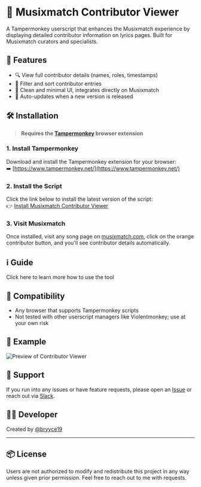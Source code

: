 # 🎵 Musixmatch Contributor Viewer

A Tampermonkey userscript that enhances the Musixmatch experience by displaying detailed contributor information on lyrics pages. Built for Musixmatch curators and specialists.

## 🚀 Features

- 🔍 View full contributor details (names, roles, timestamps)
- 🧠 Filter and sort contributor entries
- 🎨 Clean and minimal UI, integrates directly on Musixmatch
- 🔄 Auto-updates when a new version is released

## 🛠️ Installation

> **Requires the [Tampermonkey](https://www.tampermonkey.net/) browser extension**

### 1. Install Tampermonkey  
Download and install the Tampermonkey extension for your browser:  
➡️ [https://www.tampermonkey.net/](https://www.tampermonkey.net/)

### 2. Install the Script  
Click the link below to install the latest version of the script:  
👉 [Install Musixmatch Contributor Viewer](https://github.com/bryyce19/mxm-contribs/raw/refs/heads/main/Musixmatch-Contributor-Viewer.user.js)

### 3. Visit Musixmatch  
Once installed, visit any song page on [musixmatch.com](https://www.musixmatch.com/), click on the orange contributor button, and you'll see contributor details automatically.

## ℹ️ Guide
Click here to learn more how to use the tool

## 🧪 Compatibility

- Any browser that supports Tampermonkey scripts
- Not tested with other userscript managers like Violentmonkey; use at your own risk

## 📸 Example

![Preview of Contributor Viewer](https://i.postimg.cc/9fv6fjdq/image.png)

## 🙋 Support

If you run into any issues or have feature requests, please open an [Issue](https://github.com/bryyce19/mxm-contribs/issues) or reach out via [Slack](https://lyricscurators.slack.com/team/U07AV1BPT5J).

## 👨‍💻 Developer

Created by [@bryyce19](https://github.com/bryyce19)

---

## 📦 License

Users are not authorized to modify and redistribute this project in any way unless given prior permission. Feel free to reach out to me with requests.
